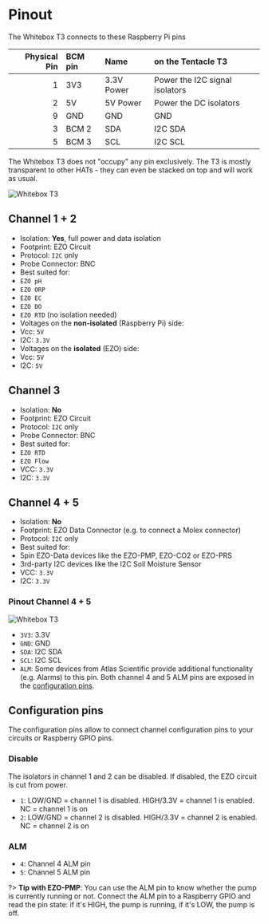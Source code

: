 # <i class="fas fa-microchip"></i> Pinout

The Whitebox T3 connects to these Raspberry Pi pins

| Physical Pin | BCM pin | Name       | on the Tentacle T3             |
|-------------:|:---------|:----------|:-------------------------------|
| 1            | 3V3     | 3.3V Power | Power the I2C signal isolators |
| 2            | 5V      | 5V Power   | Power the DC isolators         |
| 9            | GND     | GND        | GND                            |
| 3            | BCM 2   | SDA        | I2C SDA                        |
| 5            | BCM 3   | SCL        | I2C SCL                        |

The Whitebox T3 does not "occupy" any pin exclusively. The T3 is mostly transparent to other HATs - they can even be stacked on top and will work as usual.

![Whitebox T3](/_media/whitebox-t3-channels.png)


## Channel 1 + 2

* Isolation: **Yes**, full power and data isolation
* Footprint: EZO Circuit
* Protocol: `I2C` only
* Probe Connector: BNC
* Best suited for:
 * `EZO pH`
 * `EZO ORP`
 * `EZO EC`
 * `EZO DO`
 * `EZO RTD` (no isolation needed)
* Voltages on the **non-isolated** (Raspberry Pi) side:
 * Vcc: `5V `
 * I2C: `3.3V `
* Voltages on the **isolated** (EZO) side:
 * Vcc: `5V`
 * I2C: `5V`

## Channel 3
* Isolation: **No**
* Footprint: EZO Circuit
* Protocol: `I2C` only
* Probe Connector: BNC
* Best suited for:
 * `EZO RTD`
 * `EZO Flow`
* VCC: `3.3V`
* I2C: `3.3V`

## Channel 4 + 5
* Isolation: **No**
* Footprint: EZO Data Connector (e.g. to connect a Molex connector)
* Protocol: `I2C` only
* Best suited for:
 * 5pin EZO-Data devices like the EZO-PMP, EZO-CO2 or EZO-PRS
 * 3rd-party I2C devices like the I2C Soil Moisture Sensor
* VCC: `3.3V`
* I2C: `3.3V`

### Pinout Channel 4 + 5
![Whitebox T3](/_media/channels4-5.png)
* `3V3`: 3.3V
* `GND`: GND
* `SDA`: I2C SDA
* `SCL`: I2C SCL
* `ALM`: Some devices from Atlas Scientific provide additional functionality (e.g. Alarms) to this pin. Both channel 4 and 5 ALM pins are exposed in the [configuration pins](#configuration-pins).



## Configuration pins
The configuration pins allow to connect channel configuration pins to your circuits or Raspberry GPIO pins.



### Disable
The isolators in channel 1 and 2 can be disabled. If disabled, the EZO circuit is cut from power.
* `1`: LOW/GND = channel 1 is disabled. HIGH/3.3V = channel 1 is enabled. NC = channel 1 is on
* `2`: LOW/GND = channel 2 is disabled. HIGH/3.3V = channel 2 is enabled. NC = channel 2 is on

### ALM
* `4`: Channel 4 ALM pin
* `5`: Channel 5 ALM pin

?> **Tip with EZO-PMP**: You can use the ALM pin to know whether the pump is currently running or not. Connect the ALM pin to a Raspberry GPIO and read the pin state: if it's HIGH, the pump is running, if it's LOW, the pump is off.
